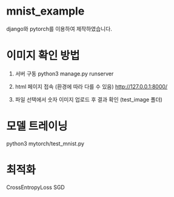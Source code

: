 # mnist_example

django와 pytorch를 이용하여 제작하였습니다.

# 이미지 확인 방법
1. 서버 구동
python3 manage.py runserver

2. html 페이지 접속 (환경에 따라 다를 수 있음)
http://127.0.0.1:8000/

3. 파일 선택에서 숫자 이미지 업로드 후 결과 확인 (test_image 폴더)


# 모델 트레이닝
python3 mytorch/test_mnist.py

# 최적화
CrossEntropyLoss
SGD
